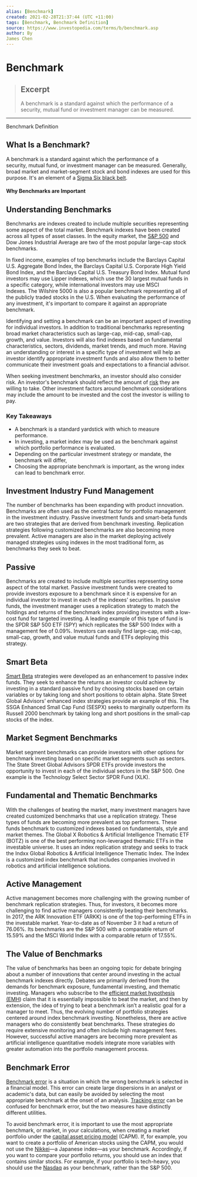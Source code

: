 ```yaml
---
alias: [Benchmark]
created: 2021-02-28T21:37:44 (UTC +11:00)
tags: [Benchmark, Benchmark Definition]
source: https://www.investopedia.com/terms/b/benchmark.asp
author: By
James Chen
---
```


# Benchmark

> ## Excerpt
> A benchmark is a standard against which the performance of a security, mutual fund or investment manager can be measured.

---

Benchmark Definition
## What Is a Benchmark?

A benchmark is a standard against which the performance of a security, mutual fund, or investment manager can be measured. Generally, broad market and market-segment stock and bond indexes are used for this purpose. It's an element of a [Sigma Six black belt](https://www.investopedia.com/articles/investing/102014/guide-six-sigma-black-belt.asp).

#### Why Benchmarks are Important

## Understanding Benchmarks

Benchmarks are indexes created to include multiple securities representing some aspect of the total market. Benchmark indexes have been created across all types of asset classes. In the equity market, the [S&P 500](https://www.investopedia.com/terms/s/sp500.asp) and Dow Jones Industrial Average are two of the most popular large-cap stock benchmarks.

In fixed income, examples of top benchmarks include the Barclays Capital U.S. Aggregate Bond Index, the Barclays Capital U.S. Corporate High Yield Bond Index, and the Barclays Capital U.S. Treasury Bond Index. Mutual fund investors may use Lipper indexes, which use the 30 largest mutual funds in a specific category, while international investors may use MSCI Indexes. The Wilshire 5000 is also a popular benchmark representing all of the publicly traded stocks in the U.S. When evaluating the performance of any investment, it's important to compare it against an appropriate benchmark.

Identifying and setting a benchmark can be an important aspect of investing for individual investors. In addition to traditional benchmarks representing broad market characteristics such as large-cap, mid-cap, small-cap, growth, and value. Investors will also find indexes based on fundamental characteristics, sectors, dividends, market trends, and much more. Having an understanding or interest in a specific type of investment will help an investor identify appropriate investment funds and also allow them to better communicate their investment goals and expectations to a financial advisor.

When seeking investment benchmarks, an investor should also consider risk. An investor's benchmark should reflect the amount of [risk](https://www.investopedia.com/terms/r/risk.asp) they are willing to take. Other investment factors around benchmark considerations may include the amount to be invested and the cost the investor is willing to pay.

### Key Takeaways

-   A benchmark is a standard yardstick with which to measure performance.
-   In investing, a market index may be used as the benchmark against which portfolio performance is evaluated.
-   Depending on the particular investment strategy or mandate, the benchmark will differ,
-   Choosing the appropriate benchmark is important, as the wrong index can lead to benchmark error.

## Investment Industry Fund Management

The number of benchmarks has been expanding with product innovation. Benchmarks are often used as the central factor for portfolio management in the investment industry. Passive investment funds and smart-beta funds are two strategies that are derived from benchmark investing. Replication strategies following customized benchmarks are also becoming more prevalent. Active managers are also in the market deploying actively managed strategies using indexes in the most traditional form, as benchmarks they seek to beat.

## Passive

Benchmarks are created to include multiple securities representing some aspect of the total market. Passive investment funds were created to provide investors exposure to a benchmark since it is expensive for an individual investor to invest in each of the indexes’ securities. In passive funds, the investment manager uses a replication strategy to match the holdings and returns of the benchmark index providing investors with a low-cost fund for targeted investing. A leading example of this type of fund is the SPDR S&P 500 ETF (SPY) which replicates the S&P 500 Index with a management fee of 0.09%. Investors can easily find large-cap, mid-cap, small-cap, growth, and value mutual funds and ETFs deploying this strategy. 

## Smart Beta

[Smart Beta](https://www.investopedia.com/terms/s/smart-beta.asp) strategies were developed as an enhancement to passive index funds. They seek to enhance the returns an investor could achieve by investing in a standard passive fund by choosing stocks based on certain variables or by taking long and short positions to obtain alpha. State Street Global Advisors’ enhanced index strategies provide an example of this. The SSGA Enhanced Small Cap Fund (SESPX) seeks to marginally outperform its Russell 2000 benchmark by taking long and short positions in the small-cap stocks of the index.

## Market Segment Benchmarks

Market segment benchmarks can provide investors with other options for benchmark investing based on specific market segments such as sectors. The State Street Global Advisors SPDR ETFs provide investors the opportunity to invest in each of the individual sectors in the S&P 500. One example is the Technology Select Sector SPDR Fund (XLK).

## Fundamental and Thematic Benchmarks

With the challenges of beating the market, many investment managers have created customized benchmarks that use a replication strategy. These types of funds are becoming more prevalent as top performers. These funds benchmark to customized indexes based on fundamentals, style and market themes. The Global X Robotics & Artificial Intelligence Thematic ETF (BOTZ) is one of the best performing non-leveraged thematic ETFs in the investable universe. It uses an index replication strategy and seeks to track the Indxx Global Robotics & Artificial Intelligence Thematic Index. The Index is a customized index benchmark that includes companies involved in robotics and artificial intelligence solutions.

## Active Management

Active management becomes more challenging with the growing number of benchmark replication strategies. Thus, for investors, it becomes more challenging to find active managers consistently beating their benchmarks. In 2017, the ARK Innovation ETF (ARKK) is one of the top-performing ETFs in the investable market. Year-to-date as of November 3 it had a return of 76.06%. Its benchmarks are the S&P 500 with a comparable return of 15.59% and the MSCI World Index with a comparable return of 17.55%.

## The Value of Benchmarks

The value of benchmarks has been an ongoing topic for debate bringing about a number of innovations that center around investing in the actual benchmark indexes directly. Debates are primarily derived from the demands for benchmark exposure, fundamental investing, and thematic investing. Managers who subscribe to the [efficient market hypothesis (EMH](https://www.investopedia.com/terms/e/efficientmarkethypothesis.asp)) claim that it is essentially impossible to beat the market, and then by extension, the idea of trying to beat a benchmark isn’t a realistic goal for a manager to meet. Thus, the evolving number of portfolio strategies centered around index benchmark investing. Nonetheless, there are active managers who do consistently beat benchmarks. These strategies do require extensive monitoring and often include high management fees. However, successful active managers are becoming more prevalent as artificial intelligence quantitative models integrate more variables with greater automation into the portfolio management process.

## Benchmark Error

[Benchmark error](https://www.investopedia.com/terms/b/benchmarkerror.asp) is a situation in which the wrong benchmark is selected in a financial model. This error can create large dispersions in an analyst or academic's data, but can easily be avoided by selecting the most appropriate benchmark at the onset of an analysis. [Tracking error](https://www.investopedia.com/terms/t/trackingerror.asp) can be confused for benchmark error, but the two measures have distinctly different utilities.

To avoid benchmark error, it is important to use the most appropriate benchmark, or market, in your calculations, when creating a market portfolio under the [capital asset pricing model](https://www.investopedia.com/terms/c/capm.asp) (CAPM). If, for example, you want to create a portfolio of American stocks using the CAPM, you would not use the [Nikkei](https://www.investopedia.com/terms/n/nikkei.asp)—a Japanese index—as your benchmark. Accordingly, if you want to compare your portfolio returns, you should use an index that contains similar stocks. For example, if your portfolio is tech-heavy, you should use the [Nasdaq](https://www.investopedia.com/terms/n/nasdaq.asp) as your benchmark, rather than the S&P 500.
